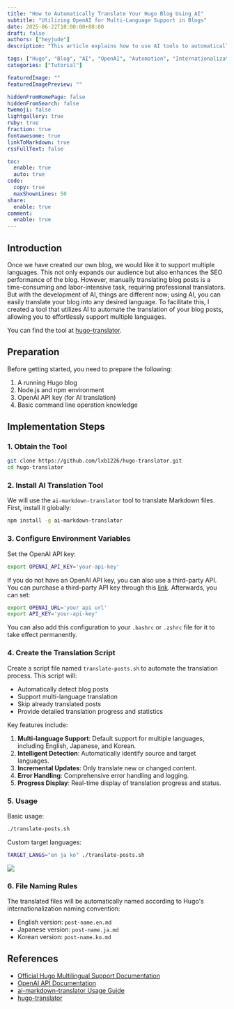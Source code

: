 ```yaml
---
title: "How to Automatically Translate Your Hugo Blog Using AI"
subtitle: "Utilizing OpenAI for Multi-Language Support in Blogs"
date: 2025-06-22T10:00:00+08:00
draft: false
authors: ["heyjude"] 
description: "This article explains how to use AI tools to automatically translate your Hugo blog into multiple languages, achieving the internationalization of your blog."

tags: ["Hugo", "Blog", "AI", "OpenAI", "Automation", "Internationalization", "i18n"]
categories: ["Tutorial"]

featuredImage: ""
featuredImagePreview: ""

hiddenFromHomePage: false
hiddenFromSearch: false
twemoji: false
lightgallery: true
ruby: true
fraction: true
fontawesome: true
linkToMarkdown: true
rssFullText: false

toc:
  enable: true
  auto: true
code:
  copy: true
  maxShownLines: 50
share:
  enable: true
comment:
  enable: true
---
```


## Introduction

Once we have created our own blog, we would like it to support multiple languages. This not only expands our audience but also enhances the SEO performance of the blog. However, manually translating blog posts is a time-consuming and labor-intensive task, requiring professional translators. But with the development of AI, things are different now; using AI, you can easily translate your blog into any desired language. To facilitate this, I created a tool that utilizes AI to automate the translation of your blog posts, allowing you to effortlessly support multiple languages.

You can find the tool at [hugo-translator](https://github.com/lxb1226/hugo-translator).

## Preparation

Before getting started, you need to prepare the following:

1. A running Hugo blog
2. Node.js and npm environment
3. OpenAI API key (for AI translation)
4. Basic command line operation knowledge

## Implementation Steps

### 1. Obtain the Tool

```bash
git clone https://github.com/lxb1226/hugo-translator.git
cd hugo-translator
```

### 2. Install AI Translation Tool

We will use the `ai-markdown-translator` tool to translate Markdown files. First, install it globally:

```bash
npm install -g ai-markdown-translator
```

### 3. Configure Environment Variables

Set the OpenAI API key:

```bash
export OPENAI_API_KEY='your-api-key'
```
If you do not have an OpenAI API key, you can also use a third-party API. You can purchase a third-party API key through this [link](https://aihubmix.com?aff=jqnC).
Afterwards, you can set:
```bash
export OPENAI_URL='your api url'
export API_KEY='your-api-key'
```

You can also add this configuration to your `.bashrc` or `.zshrc` file for it to take effect permanently.

### 4. Create the Translation Script

Create a script file named `translate-posts.sh` to automate the translation process. This script will:

- Automatically detect blog posts
- Support multi-language translation
- Skip already translated posts
- Provide detailed translation progress and statistics

Key features include:

1. **Multi-language Support**: Default support for multiple languages, including English, Japanese, and Korean.
2. **Intelligent Detection**: Automatically identify source and target languages.
3. **Incremental Updates**: Only translate new or changed content.
4. **Error Handling**: Comprehensive error handling and logging.
5. **Progress Display**: Real-time display of translation progress and status.

### 5. Usage

Basic usage:

```bash
./translate-posts.sh
```

Custom target languages:

```bash
TARGET_LANGS="en ja ko" ./translate-posts.sh
```
![](https://img.music-poster.art/2025/06/d4a96bd60970c9a0e3f2f54ce7167ba1.png)

### 6. File Naming Rules

The translated files will be automatically named according to Hugo's internationalization naming convention:

- English version: `post-name.en.md`
- Japanese version: `post-name.ja.md`
- Korean version: `post-name.ko.md`

## References

- [Official Hugo Multilingual Support Documentation](https://gohugo.io/content-management/multilingual/)
- [OpenAI API Documentation](https://platform.openai.com/docs/api-reference)
- [ai-markdown-translator Usage Guide](https://github.com/h7ml/ai-markdown-translator)
- [hugo-translator](https://github.com/lxb1226/hugo-translator)